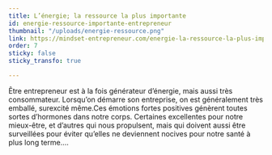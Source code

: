```yaml
---
title: L’énergie; la ressource la plus importante
id: energie-ressource-importante-entrepreneur
thumbnail: "/uploads/energie-ressource.png"
link: https://mindset-entrepreneur.com/energie-la-ressource-la-plus-importante-de-lentrepreneur/
order: 7
sticky: false
sticky_transfo: true

---
```

Être entrepreneur est à la fois générateur d’énergie, mais aussi très consommateur. Lorsqu’on démarre son entreprise, on est généralement très emballé, surexcité même.Ces émotions fortes positives génèrent toutes sortes d’hormones dans notre corps. Certaines excellentes pour notre mieux-être, et d’autres qui nous propulsent, mais qui doivent aussi être surveillées pour éviter qu’elles ne deviennent nocives pour notre santé à plus long terme....